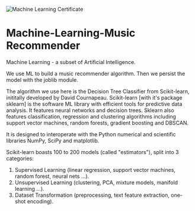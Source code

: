 ![Machine Learning Certificate](https://user-images.githubusercontent.com/96743401/173188516-cbc43764-829c-44a3-969d-a4fdf2cb5dc9.png)
# Machine-Learning-Music Recommender

Machine Learning - a subset of Artificial Intelligence.

We use ML to build a music recommender algorithm. Then we persist the model with the joblib module. 

The algorithm we use here is the Decision Tree Classifier from Scikit-learn, inititally developed by David Cournapeau. 
Scikit-learn [with it's package sklearn] is the software ML library with efficient tools for predictive data analysis. It features neural networks and decision trees. Sklearn also features classification, regression and clustering algorithms including support vector machines, random forests, gradient boosting and DBSCAN.

It is designed to interoperate with the Python numerical and scientific libraries NumPy, SciPy and matplotlib. 

Scikit-learn boasts 100 to 200 models (called "estimators"), split into 3 categories:

1. Supervised Learning (linear regression, support vector machines, random forest, neural nets ...).
2. Unsupervised Learning (clustering, PCA, mixture models, manifold learning ...).
3. Dataset Transformation (preprocessing, text feature extraction, one-shot encoding).

